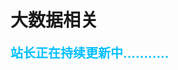 # 大数据相关



<span style="font-weight: bold;text-align:left;font-size: 20px;color:#00bfff">站长正在持续更新中...........</span>






